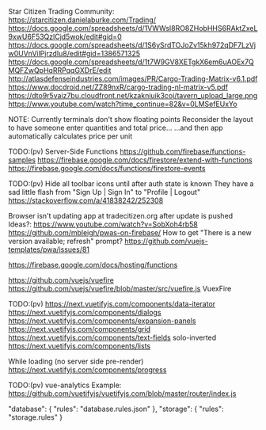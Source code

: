 

Star Citizen Trading Community:
https://starcitizen.danielaburke.com/Trading/
https://docs.google.com/spreadsheets/d/1VWWsl8RO8ZHobHHS6RAktZxeL9xwU6F53QzlCjd5wok/edit#gid=0
https://docs.google.com/spreadsheets/d/1S6ySrdTOJoZv15kh972qDF7LzVjw0UVnVilPjrzdIu8/edit#gid=1386571325
https://docs.google.com/spreadsheets/d/1t7W9GV8XETgkX6em6uAOEx7QMQFZwQpHqRRPqqGXDrE/edit
http://atlasdefenseindustries.com/images/PR/Cargo-Trading-Matrix-v6.1.pdf
https://www.docdroid.net/ZZ89nxR/cargo-trading-nl-matrix-v5.pdf
https://dto9r5vaiz7bu.cloudfront.net/kzakniuik3coj/tavern_upload_large.png
https://www.youtube.com/watch?time_continue=82&v=0LMSefEUxYo

NOTE: Currently terminals don't show floating points
  Reconsider the layout to have someone enter quantities and total price...
  ...and then app automatically calculates price per unit

TODO:(pv) Server-Side Functions
https://github.com/firebase/functions-samples
https://firebase.google.com/docs/firestore/extend-with-functions
https://firebase.google.com/docs/functions/firestore-events


TODO:(pv) Hide all toolbar icons until after auth state is known
  They have a sad little flash from "Sign Up | Sign In" to "Profile | Logout"
  https://stackoverflow.com/a/41838242/252308

Browser isn't updating app at tradecitizen.org after update is pushed
Ideas?:
  https://www.youtube.com/watch?v=SobXoh4rb58
  https://github.com/mbleigh/pwas-on-firebase/
  How to get "There is a new version available; refresh" prompt?
  https://github.com/vuejs-templates/pwa/issues/81

https://firebase.google.com/docs/hosting/functions

https://github.com/vuejs/vuefire
https://github.com/vuejs/vuefire/blob/master/src/vuefire.js
VuexFire

TODO:(pv) https://next.vuetifyjs.com/components/data-iterator
https://next.vuetifyjs.com/components/dialogs
https://next.vuetifyjs.com/components/expansion-panels
https://next.vuetifyjs.com/components/grid
https://next.vuetifyjs.com/components/text-fields
  solo-inverted
https://next.vuetifyjs.com/components/lists

While loading (no server side pre-render)
https://next.vuetifyjs.com/components/progress

TODO:(pv) vue-analytics
  Example: https://github.com/vuetifyjs/vuetifyjs.com/blob/master/router/index.js

  "database": {
    "rules": "database.rules.json"
  },
  "storage": {
    "rules": "storage.rules"
  }
